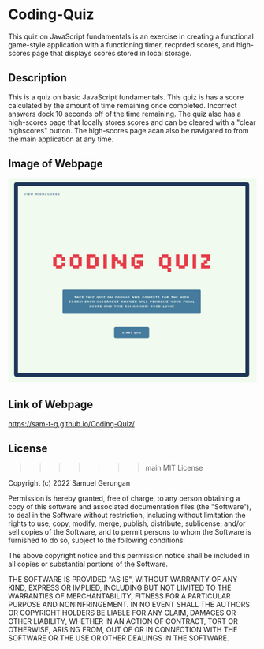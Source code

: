 # Coding-Quiz

This quiz on JavaScript fundamentals is an exercise in creating a functional game-style application with a functioning timer, recprded scores, and high-scores page that displays scores stored in local storage.

## Description

This is a quiz on basic JavaScript fundamentals. This quiz is has a score calculated by the amount of time remaining once completed. Incorrect answers dock 10 seconds off of the time remaining. The quiz also has a high-scores page that locally stores scores and can be cleared with a "clear highscores" button. The high-scores page acan also be navigated to from the main application at any time.

## Image of Webpage

![Screenshot of the completed webpage](/assets/application-screenshot.png)

## Link of Webpage

https://sam-t-g.github.io/Coding-Quiz/

## License

> > > > > > > main
> > > > > > > MIT License

Copyright (c) 2022 Samuel Gerungan

Permission is hereby granted, free of charge, to any person obtaining a copy of this software and associated documentation files (the "Software"), to deal in the Software without restriction, including without limitation the rights to use, copy, modify, merge, publish, distribute, sublicense, and/or sell copies of the Software, and to permit persons to whom the Software is furnished to do so, subject to the following conditions:

The above copyright notice and this permission notice shall be included in all copies or substantial portions of the Software.

THE SOFTWARE IS PROVIDED "AS IS", WITHOUT WARRANTY OF ANY KIND, EXPRESS OR IMPLIED, INCLUDING BUT NOT LIMITED TO THE WARRANTIES OF MERCHANTABILITY, FITNESS FOR A PARTICULAR PURPOSE AND NONINFRINGEMENT. IN NO EVENT SHALL THE AUTHORS OR COPYRIGHT HOLDERS BE LIABLE FOR ANY CLAIM, DAMAGES OR OTHER LIABILITY, WHETHER IN AN ACTION OF CONTRACT, TORT OR OTHERWISE, ARISING FROM, OUT OF OR IN CONNECTION WITH THE SOFTWARE OR THE USE OR OTHER DEALINGS IN THE SOFTWARE.
